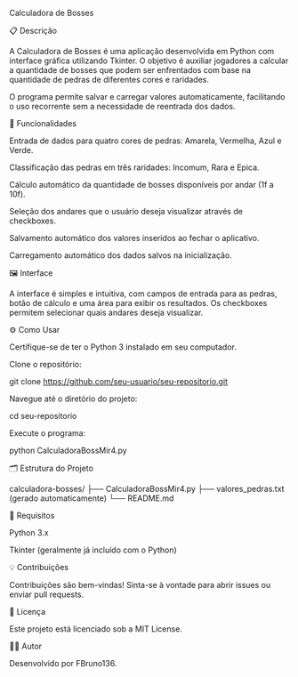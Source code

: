 Calculadora de Bosses

📋 Descrição

A Calculadora de Bosses é uma aplicação desenvolvida em Python com interface gráfica utilizando Tkinter. O objetivo é auxiliar jogadores a calcular a quantidade de bosses que podem ser enfrentados com base na quantidade de pedras de diferentes cores e raridades.

O programa permite salvar e carregar valores automaticamente, facilitando o uso recorrente sem a necessidade de reentrada dos dados.

🚀 Funcionalidades

Entrada de dados para quatro cores de pedras: Amarela, Vermelha, Azul e Verde.

Classificação das pedras em três raridades: Incomum, Rara e Epica.

Cálculo automático da quantidade de bosses disponíveis por andar (1f a 10f).

Seleção dos andares que o usuário deseja visualizar através de checkboxes.

Salvamento automático dos valores inseridos ao fechar o aplicativo.

Carregamento automático dos dados salvos na inicialização.

🖼️ Interface

A interface é simples e intuitiva, com campos de entrada para as pedras, botão de cálculo e uma área para exibir os resultados. Os checkboxes permitem selecionar quais andares deseja visualizar.

⚙️ Como Usar

Certifique-se de ter o Python 3 instalado em seu computador.

Clone o repositório:

git clone https://github.com/seu-usuario/seu-repositorio.git

Navegue até o diretório do projeto:

cd seu-repositorio

Execute o programa:

python CalculadoraBossMir4.py

🗂️ Estrutura do Projeto

calculadora-bosses/
├── CalculadoraBossMir4.py
├── valores_pedras.txt (gerado automaticamente)
└── README.md

📝 Requisitos

Python 3.x

Tkinter (geralmente já incluído com o Python)

💡 Contribuições

Contribuições são bem-vindas! Sinta-se à vontade para abrir issues ou enviar pull requests.

📄 Licença

Este projeto está licenciado sob a MIT License.

🙋‍♂️ Autor

Desenvolvido por FBruno136.
